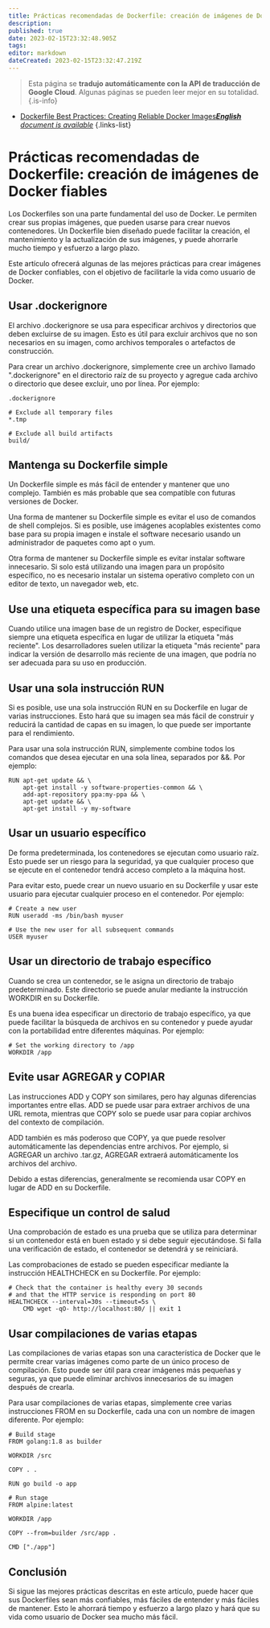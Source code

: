 ```yaml
---
title: Prácticas recomendadas de Dockerfile: creación de imágenes de Docker fiables
description: 
published: true
date: 2023-02-15T23:32:48.905Z
tags: 
editor: markdown
dateCreated: 2023-02-15T23:32:47.219Z
---
```


> Esta página se **tradujo automáticamente con la API de traducción de Google Cloud**.
Algunas páginas se pueden leer mejor en su totalidad.{.is-info}



- [Dockerfile Best Practices: Creating Reliable Docker Images***English** document is available*](/en/Knowledge-base/Docker/dockerfile-best-practices-creating-reliable-docker-images)
{.links-list}


# Prácticas recomendadas de Dockerfile: creación de imágenes de Docker fiables

Los Dockerfiles son una parte fundamental del uso de Docker. Le permiten crear sus propias imágenes, que pueden usarse para crear nuevos contenedores. Un Dockerfile bien diseñado puede facilitar la creación, el mantenimiento y la actualización de sus imágenes, y puede ahorrarle mucho tiempo y esfuerzo a largo plazo.

Este artículo ofrecerá algunas de las mejores prácticas para crear imágenes de Docker confiables, con el objetivo de facilitarle la vida como usuario de Docker.

## Usar .dockerignore

El archivo .dockerignore se usa para especificar archivos y directorios que deben excluirse de su imagen. Esto es útil para excluir archivos que no son necesarios en su imagen, como archivos temporales o artefactos de construcción.

Para crear un archivo .dockerignore, simplemente cree un archivo llamado ".dockerignore" en el directorio raíz de su proyecto y agregue cada archivo o directorio que desee excluir, uno por línea. Por ejemplo:

```
.dockerignore

# Exclude all temporary files
*.tmp

# Exclude all build artifacts
build/
```

## Mantenga su Dockerfile simple

Un Dockerfile simple es más fácil de entender y mantener que uno complejo. También es más probable que sea compatible con futuras versiones de Docker.

Una forma de mantener su Dockerfile simple es evitar el uso de comandos de shell complejos. Si es posible, use imágenes acoplables existentes como base para su propia imagen e instale el software necesario usando un administrador de paquetes como apt o yum.

Otra forma de mantener su Dockerfile simple es evitar instalar software innecesario. Si solo está utilizando una imagen para un propósito específico, no es necesario instalar un sistema operativo completo con un editor de texto, un navegador web, etc.

## Use una etiqueta específica para su imagen base

Cuando utilice una imagen base de un registro de Docker, especifique siempre una etiqueta específica en lugar de utilizar la etiqueta "más reciente". Los desarrolladores suelen utilizar la etiqueta "más reciente" para indicar la versión de desarrollo más reciente de una imagen, que podría no ser adecuada para su uso en producción.

## Usar una sola instrucción RUN

Si es posible, use una sola instrucción RUN en su Dockerfile en lugar de varias instrucciones. Esto hará que su imagen sea más fácil de construir y reducirá la cantidad de capas en su imagen, lo que puede ser importante para el rendimiento.

Para usar una sola instrucción RUN, simplemente combine todos los comandos que desea ejecutar en una sola línea, separados por &&. Por ejemplo:

```
RUN apt-get update && \
    apt-get install -y software-properties-common && \
    add-apt-repository ppa:my-ppa && \
    apt-get update && \
    apt-get install -y my-software
```

## Usar un usuario específico

De forma predeterminada, los contenedores se ejecutan como usuario raíz. Esto puede ser un riesgo para la seguridad, ya que cualquier proceso que se ejecute en el contenedor tendrá acceso completo a la máquina host.

Para evitar esto, puede crear un nuevo usuario en su Dockerfile y usar este usuario para ejecutar cualquier proceso en el contenedor. Por ejemplo:

```
# Create a new user
RUN useradd -ms /bin/bash myuser

# Use the new user for all subsequent commands
USER myuser
```

## Usar un directorio de trabajo específico

Cuando se crea un contenedor, se le asigna un directorio de trabajo predeterminado. Este directorio se puede anular mediante la instrucción WORKDIR en su Dockerfile.

Es una buena idea especificar un directorio de trabajo específico, ya que puede facilitar la búsqueda de archivos en su contenedor y puede ayudar con la portabilidad entre diferentes máquinas. Por ejemplo:

```
# Set the working directory to /app
WORKDIR /app
```

## Evite usar AGREGAR y COPIAR

Las instrucciones ADD y COPY son similares, pero hay algunas diferencias importantes entre ellas. ADD se puede usar para extraer archivos de una URL remota, mientras que COPY solo se puede usar para copiar archivos del contexto de compilación.

ADD también es más poderoso que COPY, ya que puede resolver automáticamente las dependencias entre archivos. Por ejemplo, si AGREGAR un archivo .tar.gz, AGREGAR extraerá automáticamente los archivos del archivo.

Debido a estas diferencias, generalmente se recomienda usar COPY en lugar de ADD en su Dockerfile.

## Especifique un control de salud

Una comprobación de estado es una prueba que se utiliza para determinar si un contenedor está en buen estado y si debe seguir ejecutándose. Si falla una verificación de estado, el contenedor se detendrá y se reiniciará.

Las comprobaciones de estado se pueden especificar mediante la instrucción HEALTHCHECK en su Dockerfile. Por ejemplo:

```
# Check that the container is healthy every 30 seconds
# and that the HTTP service is responding on port 80
HEALTHCHECK --interval=30s --timeout=5s \
    CMD wget -qO- http://localhost:80/ || exit 1
```

## Usar compilaciones de varias etapas

Las compilaciones de varias etapas son una característica de Docker que le permite crear varias imágenes como parte de un único proceso de compilación. Esto puede ser útil para crear imágenes más pequeñas y seguras, ya que puede eliminar archivos innecesarios de su imagen después de crearla.

Para usar compilaciones de varias etapas, simplemente cree varias instrucciones FROM en su Dockerfile, cada una con un nombre de imagen diferente. Por ejemplo:

```
# Build stage
FROM golang:1.8 as builder

WORKDIR /src

COPY . .

RUN go build -o app

# Run stage
FROM alpine:latest

WORKDIR /app

COPY --from=builder /src/app .

CMD ["./app"]
```

## Conclusión

Si sigue las mejores prácticas descritas en este artículo, puede hacer que sus Dockerfiles sean más confiables, más fáciles de entender y más fáciles de mantener. Esto le ahorrará tiempo y esfuerzo a largo plazo y hará que su vida como usuario de Docker sea mucho más fácil.
